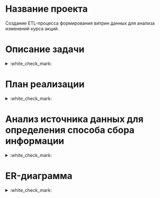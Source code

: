 ﻿Название проекта
===========

Cоздание ETL-процесса формирования витрин данных для анализа изменений курса акций.

Описание задачи
===========
<details>
<summary> :white_check_mark: </summary>

Разработать скрипты загрузки данных в 2-х режимах:

• Инициализирующий — загрузка полного слепка данных источника

• Инкрементальный — загрузка дельты данных за прошедшие сутки

Организовать правильную структуру хранения данных:

• Сырой слой данных

• Промежуточный слой

• Слой витрин

В качестве результата работы программного продукта необходимо написать скрипт, который формирует витрину данных следующего содержания:

• Суррогатный ключ категории

• Название валюты

• Суммарный объем торгов за последние сутки

• Курс валюты на момент открытия торгов для данных суток

• Курс валюты на момент закрытия торгов для данных суток

• Разница (в %) курса с момента открытия до момента закрытия торгов для данных суток

• Минимальный временной интервал, на котором был зафиксирован самый крупный объем торгов для данных суток

• Минимальный временной интервал, на котором был зафиксирован максимальный курс для данных суток

• Минимальный временной интервал, на котором был зафиксирован минимальный курс торгов для данных суток

Дополнение:

В качестве основы витрины необходимо выбрать 3–5 различных валют или акций компаний.

Источники:

[Free Stock APIs in JSON & Excel | Alpha Vantage](https://www.alphavantage.co/) 

</details>


План реализации
===========
<details>
<summary> :white_check_mark: </summary>

1. Анализ источника данных для определения способа сбора информации

2. Проектирование структуры DWH

3. Определение стека используемых при реализации проекта  технологий 

4. Физическая реализация проекта: написание скриптов для создания БД, настройка соединений

</details>

Анализ источника данных для определения способа сбора информации
===========

<details>
<summary> :white_check_mark: </summary>

Заданный в качестве источника данных  API предоставляет глобальные данные по акциям в 4 различных временных разрешениях: (1) ежедневно, (2) еженедельно, (3) ежемесячно и (4) внутридневно.

Т.к. нам необходимо определить временные интервалы на которых был зафиксирован минимальный/максимальный курс торгов за сутки и самый крупный объем торгов за сутки - мы выбираем API возвращающий внутридневные временные ряды TIME_SERIES_INTRADAY.

API позволяет задать интервал времени между двумя последовательными точками данных во временном ряду. Поддерживаются следующие значения: 1min, 5min, 15min, 30min,60min.

Т.к. нам нужно найти минимальные временные интервалы, выбираем интервал равный 1min.

В качестве основы витрины выбираем 5 акций популярных компаний:

• AAPL – Apple

• NVDA – NVIDIA

• TSLA – Tesla

• BABA - Alibaba ADR

• META - Meta Platforms

</details>


ER-диаграмма
===========

<details>
<summary> :white_check_mark: </summary>

![Image alt](https://github.com/MOMIV/MProject/blob/main/doc/pic/ERD.png)

Используемые технологии с обоснованием
===========
<details>
<summary> :white_check_mark: </summary>

• **PostgreSQL**

Объем извлекаемымх данных не велик. 
С учетом часов работы рынков с 04.00 до 20.00 и интервала извлечения 1min мы получаем порядка 960 записей в день по каждой акции.
Выгружать данные можно за месяц, либо последние 100 точек данных. 
Количество записей за месяц 28800.
По 5 акциям 28800*5 = 144000 записей.

Извлекаемые данные структурированы, для их хранения и обработки подходят реляционные базы данных, такие как PostgreSQL.
 
• **Airflow**

Оркестратор, используемый для разработки, планирования и мониторинга рабочих процессов - имеет удобный веб-интерфейс для создания конвейеров данных, где можно наглядно отслеживать жизненный цикл данных в цепочках связанных задач.

</details>

Запуск проекта
===========

<details>
<summary> :white_check_mark: </summary>

1. Для запуска проекта необходимо склонировать проект на свою машину.
В терминале перейти в папку проекта и выполнить команду *docker-compose up -d*

2. Далее необходимо перейти в Airflow  по адресу [http://localhost:8080]( http://localhost:8080/)

3. Для загрузки Variables и Connections запускается DAG [01_conn_var]( https://github.com/MOMIV/MProject/blob/main/airflow/dags/01_conn_var.py)

![Image alt]( https://github.com/MOMIV/MProject/blob/main/doc/pic/Graph_01_conn_var.png)

Результат работы DAG 01_conn_var

![Image alt](https://github.com/MOMIV/MProject/blob/main/doc/pic/List_connection.png)

![Image alt](https://github.com/MOMIV/MProject/blob/main/doc/pic/List_variable.png)

Список DAG

![Image alt](https://github.com/MOMIV/MProject/blob/main/doc/pic/Dags.png)


4. К БД подключаемся с помощью DBeaver, параметры подключения берем из [connections.json](https://github.com/MOMIV/MProject/blob/main/airflow/dags/connections.json)

5. Далее запускается DAG [02_init](https://github.com/MOMIV/MProject/blob/main/airflow/dags/02_init.py) – инициализирующий

![Image alt]( https://github.com/MOMIV/MProject/blob/main/doc/pic/Graph_02_init.png)

Результат работы DAG 02_init

Данные по акциям Apple на row-слое

![Image alt]( https://github.com/MOMIV/MProject/blob/main/doc/pic/DB_after_DAG_01_row.png)

Данные по акциям Apple на core-слое

![Image alt]( https://github.com/MOMIV/MProject/blob/main/doc/pic/DB_after_DAG_01_core.png)

Витрина данных

![Image alt]( https://github.com/MOMIV/MProject/blob/main/doc/pic/DB_after_DAG_01_mart.png)

6. DAG 02_init запускается один раз, далее данные дополняются ежедневно в 01.00 при запуске DAG [03_incr]( https://github.com/MOMIV/MProject/blob/main/airflow/dags/03_incr.py) – инкрементальный


![Image alt]( https://github.com/MOMIV/MProject/blob/main/doc/pic/Graph_03_incr.png)

Результат работы DAG 03_incr

Данные по акциям Apple на row-слое

![Image alt]( https://github.com/MOMIV/MProject/blob/main/doc/pic/DB_after_DAG_02_row.png)

Данные по акциям Apple на core-слое

![Image alt]( https://github.com/MOMIV/MProject/blob/main/doc/pic/DB_after_DAG_02_core.png)

Витрина данных

![Image alt]( https://github.com/MOMIV/MProject/blob/main/doc/pic/DB_after_DAG_02_mart.png)

</details>


Результаты разработки
===========

![Image alt]( https://github.com/MOMIV/MProject/blob/main/doc/pic/DB_after_DAG_02_mart.png)


Выводы
===========

1. Создан ETL-процесс формирования витрин данных для анализа изменений курса акций

2. В процессе выполнения работы закреплены на практике знания и навыки работы с изученными на курсе технологиями  используемыми в инженерии данных
